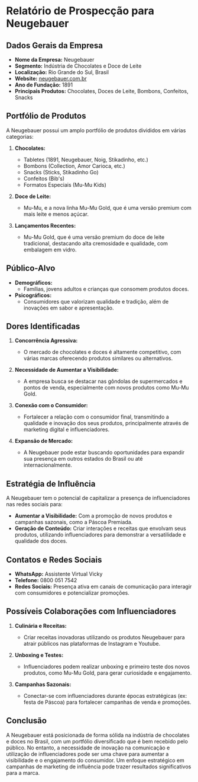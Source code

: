 # Relatório de Prospecção para Neugebauer

## Dados Gerais da Empresa
- **Nome da Empresa:** Neugebauer
- **Segmento:** Indústria de Chocolates e Doce de Leite
- **Localização:** Rio Grande do Sul, Brasil
- **Website:** [neugebauer.com.br](http://www.neugebauer.com.br/)
- **Ano de Fundação:** 1891
- **Principais Produtos:** Chocolates, Doces de Leite, Bombons, Confeitos, Snacks

## Portfólio de Produtos
A Neugebauer possui um amplo portfólio de produtos divididos em várias categorias:

1. **Chocolates:**
   - Tabletes (1891, Neugebauer, Noig, Stikadinho, etc.)
   - Bombons (Collection, Amor Carioca, etc.)
   - Snacks (Sticks, Stikadinho Go)
   - Confeitos (Bib's)
   - Formatos Especiais (Mu-Mu Kids)

2. **Doce de Leite:**
   - Mu-Mu, e a nova linha Mu-Mu Gold, que é uma versão premium com mais leite e menos açúcar.

3. **Lançamentos Recentes:**
   - Mu-Mu Gold, que é uma versão premium do doce de leite tradicional, destacando alta cremosidade e qualidade, com embalagem em vidro.

## Público-Alvo
- **Demográficos:**
  - Famílias, jovens adultos e crianças que consomem produtos doces.
- **Psicográficos:**
  - Consumidores que valorizam qualidade e tradição, além de inovações em sabor e apresentação.

## Dores Identificadas
1. **Concorrência Agressiva:**
   - O mercado de chocolates e doces é altamente competitivo, com várias marcas oferecendo produtos similares ou alternativos.

2. **Necessidade de Aumentar a Visibilidade:**
   - A empresa busca se destacar nas gôndolas de supermercados e pontos de venda, especialmente com novos produtos como Mu-Mu Gold.

3. **Conexão com o Consumidor:**
   - Fortalecer a relação com o consumidor final, transmitindo a qualidade e inovação dos seus produtos, principalmente através de marketing digital e influenciadores.

4. **Expansão de Mercado:**
   - A Neugebauer pode estar buscando oportunidades para expandir sua presença em outros estados do Brasil ou até internacionalmente.

## Estratégia de Influência
A Neugebauer tem o potencial de capitalizar a presença de influenciadores nas redes sociais para:

- **Aumentar a Visibilidade:** Com a promoção de novos produtos e campanhas sazonais, como a Páscoa Premiada.
- **Geração de Conteúdo:** Criar interações e receitas que envolvam seus produtos, utilizando influenciadores para demonstrar a versatilidade e qualidade dos doces.

## Contatos e Redes Sociais
- **WhatsApp:** Assistente Virtual Vicky
- **Telefone:** 0800 051 7542
- **Redes Sociais:** Presença ativa em canais de comunicação para interagir com consumidores e potencializar promoções.

## Possíveis Colaborações com Influenciadores
1. **Culinária e Receitas:**
   - Criar receitas inovadoras utilizando os produtos Neugebauer para atrair públicos nas plataformas de Instagram e Youtube.
  
2. **Unboxing e Testes:**
   - Influenciadores podem realizar unboxing e primeiro teste dos novos produtos, como Mu-Mu Gold, para gerar curiosidade e engajamento.

3. **Campanhas Sazonais:**
   - Conectar-se com influenciadores durante épocas estratégicas (ex: festa de Páscoa) para fortalecer campanhas de venda e promoções.

## Conclusão
A Neugebauer está posicionada de forma sólida na indústria de chocolates e doces no Brasil, com um portfólio diversificado que é bem recebido pelo público. No entanto, a necessidade de inovação na comunicação e utilização de influenciadores pode ser uma chave para aumentar a visibilidade e o engajamento do consumidor. Um enfoque estratégico em campanhas de marketing de influência pode trazer resultados significativos para a marca.